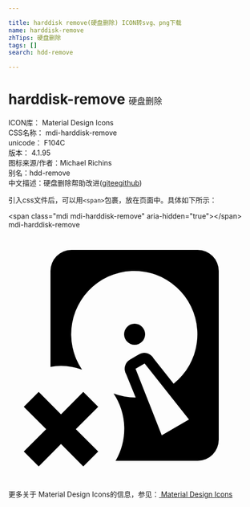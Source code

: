 ```yaml
---

title: harddisk remove(硬盘删除) ICON转svg、png下载
name: harddisk-remove
zhTips: 硬盘删除
tags: []
search: hdd-remove

---
```


# harddisk-remove  <small style="font-size: 60%;font-weight: 100">硬盘删除</small>


<div class="detail-page">
<p>
<span>
ICON库：
<span class="badge-secondary badge">Material Design Icons</span> 
</span>
<br/>
<span>
CSS名称：
<span class="badge-secondary badge">mdi-harddisk-remove</span> 
</span>
<br/>
<span>
unicode：
<span class="badge-secondary badge">F104C</span> 
<copy-btn content='F104C' btn-title=""></copy-btn>
<copy-btn :content='String.fromCodePoint(parseInt("F104C", 16))' btn-title="复制U"></copy-btn>
</span>
<br/>
<span>
版本：
<span class="badge-secondary badge">4.1.95</span> 
</span>
<br/>
<span>图标来源/作者：<span class="badge-light badge">Michael Richins</span></span> 
<br/>
<span>别名：<span class="badge-light badge">hdd-remove</span></span><br/><span class="zh-detail">中文描述：<span class="badge-primary badge">硬盘删除</span><span class="help-link"><span>帮助改进</span>(<a href="https://gitee.com/liuwave/icon-helper/edit/master/json/material/harddisk-remove.json" target="_blank" rel="noopener noreferrer">gitee</a><a href="https://github.com/liuwave/icon-helper/edit/master/json/material/harddisk-remove.json" target="_blank" rel="noopener noreferrer">github</a></span>)</span><br/>
</p>
</div>
<div class="alert alert-dark">
  <i class="mdi mdi-harddisk-remove mdi-48px"></i>
  <i class="mdi mdi-harddisk-remove mdi-36px"></i>
  <i class="mdi mdi-harddisk-remove mdi-24px"></i>
  <i class="mdi mdi-harddisk-remove mdi-18px"></i>
</div>
<div>
  <p>引入css文件后，可以用<code>&lt;span&gt;</code>包裹，放在页面中。具体如下所示：    
  </p>
  <div class="alert alert-primary" style="font-size: 14px">
    &lt;span class="mdi mdi-harddisk-remove" aria-hidden="true"&gt;&lt;/span&gt;
    <copy-btn content='<span class="mdi mdi-harddisk-remove" aria-hidden="true"></span>'></copy-btn>
  </div>
  <div class="alert alert-secondary">
    <i class="mdi mdi-harddisk-remove"
    style="font-size: 24px"
    aria-hidden="true"></i> mdi-harddisk-remove
    <copy-btn content="mdi-harddisk-remove" btn-title="复制图标名称"></copy-btn>
  </div>
</div>
<div id="svg" class="svg-wrap">
<svg xmlns="http://www.w3.org/2000/svg" viewBox="0 0 24 24"><path d="M12 9A1 1 0 1 0 13 10A1 1 0 0 0 12 9M12 9A1 1 0 1 0 13 10A1 1 0 0 0 12 9M18 2H6A2 2 0 0 0 4 4V13.09A5.47 5.47 0 0 1 5 13A5.71 5.71 0 0 1 7 13.36A6 6 0 1 1 15.71 14.69L13.79 12.27A1 1 0 0 0 12.42 11.9L11.56 12.4A1 1 0 0 0 11.19 13.77L12.1 16A6.12 6.12 0 0 1 10 15.62A6 6 0 0 1 10.19 22H18A2 2 0 0 0 20 20V4A2 2 0 0 0 18 2M14.58 19.58L12.09 13.27L12.95 12.77L17.17 18.08M12 11A1 1 0 1 0 11 10A1 1 0 0 0 12 11M7.12 22.54L5 20.41L2.88 22.54L1.46 21.12L3.59 19L1.46 16.88L2.88 15.46L5 17.59L7.12 15.46L8.54 16.88L6.41 19L8.54 21.12Z" /></svg>
</div>
<detail full-name='mdi-harddisk-remove'></detail>
    
<div><p>更多关于 Material Design Icons的信息，参见：<a target="_blank" href="https://iconhelper.cn/material.html"> Material Design Icons</a>
</p></div>
